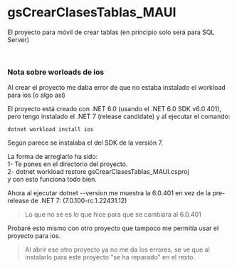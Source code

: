 ﻿# gsCrearClasesTablas_MAUI

El proyecto para móvil de crear tablas (en principio solo será para SQL Server)

<br>

### Nota sobre worloads de ios
Al crear el proyecto me daba error de que no estaba instalado el workload para ios (o algo  así)

El proyecto está creado con .NET 6.0 (usando el .NET 6.0 SDK v6.0.401), pero tengo instalado el .NET 7 (release candidate) y al ejecutar el comando:
```
dotnet workload install ios
```
Según parece se instalaba el del SDK de la versión 7.

La forma de arreglarlo ha sido:<br>
1- Te pones en el directorio del proyecto.<br>
2- dotnet workload restore gsCrearClasesTablas_MAUI.csproj<br>
 y con esto funciona todo bien.<br>

 Ahora al ejecutar dotnet --version me muestra la 6.0.401 en vez de la pre-release de .NET 7: (7.0.100-rc.1.22431.12)
 >Lo que no sé es lo que hice para que se cambiara al 6.0.401

 Probaré esto mismo con otro proyecto que tampoco me permitía usar el proyecto para ios.
 >Al abrir ese otro proyecto ya no me da los errores, se ve que al instalarlo para este proyecto "se ha reparado" en el resto.


